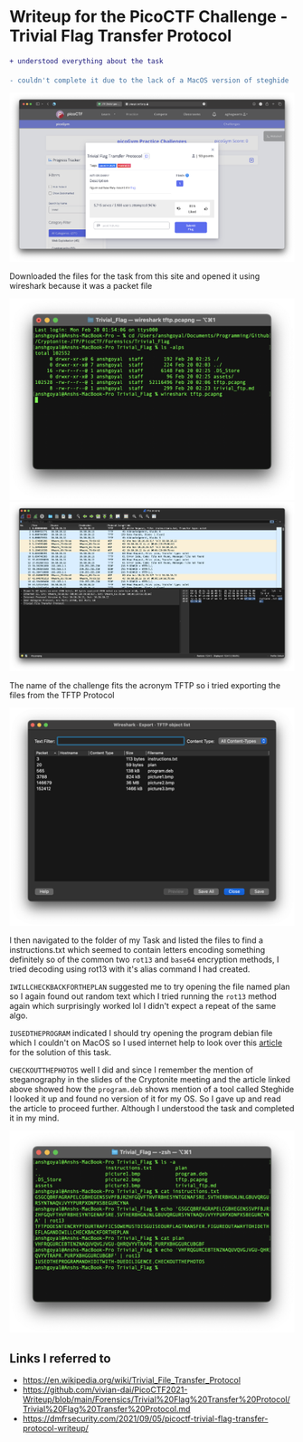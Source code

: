 # Writeup for the PicoCTF Challenge - Trivial Flag Transfer Protocol

```diff
+ understood everything about the task

- couldn't complete it due to the lack of a MacOS version of steghide
```

![Task](./assets/Screenshot%202023-02-20%20at%202.00.16%20AM.png)

Downloaded the files for the task from this site and opened it using wireshark because it was a packet file

![Terminal_Wireshark](./assets/Screenshot%202023-02-20%20at%202.26.46%20AM.png)
![Wireshark_ss](./assets/Screenshot%202023-02-20%20at%202.26.56%20AM.png)

The name of the challenge fits the acronym TFTP so i tried exporting the files from the TFTP Protocol

![Export](./assets/Screenshot%202023-02-20%20at%202.27.19%20AM.png)

I then navigated to the folder of my Task and listed the files to find a instructions.txt which seemed to contain letters encoding something definitely so of the common two `rot13` and `base64` encryption methods, I tried decoding using rot13 with it's alias command I had created. <br>

`IWILLCHECKBACKFORTHEPLAN` suggested me to try opening the file named plan so I again found out random text which I tried running the `rot13` method again which surprisingly worked lol I didn't expect a repeat of the same algo. <br>

`IUSEDTHEPROGRAM` indicated I should try opening the program debian file which I couldn't on MacOS so I used internet help to look over this [article](https://dmfrsecurity.com/2021/09/05/picoctf-trivial-flag-transfer-protocol-writeup/) for the solution of this task.

`CHECKOUTTHEPHOTOS` well I did and since I remember the mention of steganography in the slides of the Cryptonite meeting and the article linked above showed how the `program.deb` shows mention of a tool called Steghide I looked it up and found no version of it for my OS. So I gave up and read the article to proceed further. Although I understood the task and completed it in my mind.

![Finding_Flag](./assets/Screenshot%202023-02-20%20at%202.31.34%20AM.png)

## Links I referred to

-   https://en.wikipedia.org/wiki/Trivial_File_Transfer_Protocol
-   https://github.com/vivian-dai/PicoCTF2021-Writeup/blob/main/Forensics/Trivial%20Flag%20Transfer%20Protocol/Trivial%20Flag%20Transfer%20Protocol.md
-   https://dmfrsecurity.com/2021/09/05/picoctf-trivial-flag-transfer-protocol-writeup/
